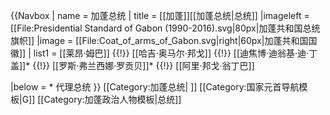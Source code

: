 {{Navbox
| name = 加蓬总统
| title = [[加蓬]][[加蓬总统|总统]]
|imageleft = [[File:Presidential Standard of Gabon (1990-2016).svg|80px|加蓬共和国总统旗帜]]
|image = [[File:Coat_of_arms_of_Gabon.svg|right|60px|加蓬共和国国徽]]
| list1 = [[莱昂·姆巴]] {{!}} <!--
-->[[哈吉·奥马尔·邦戈]] {{!}} <!--
-->[[迪焦博·迪翁基·迪·丁盖]]* {{!}} <!--
-->[[罗斯·弗兰西娜·罗贡贝]]* {{!}} <!--
-->[[阿里·邦戈·翁丁巴]]

|below = <nowiki>*</nowiki> 代理总统
}}<noinclude>
[[Category:加蓬总统| ]]
[[Category:国家元首导航模板|G]]
[[Category:加蓬政治人物模板|总统]]

</noinclude>